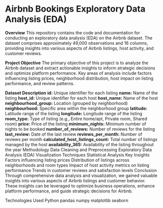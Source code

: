 # **Airbnb Bookings Exploratory Data Analysis (EDA)**

**Overview**
This repository contains the code and documentation for conducting an exploratory data analysis (EDA) on the Airbnb dataset. The dataset comprises approximately 49,000 observations and 16 columns, providing insights into various aspects of Airbnb listings, host activity, and customer reviews.

**Project Objective**
The primary objective of this project is to analyze the Airbnb dataset and extract actionable insights to inform strategic decisions and optimize platform performance. Key areas of analysis include factors influencing listing prices, neighborhood distribution, host impact on listing performance, and review patterns.

**Dataset Description**
**id:** Unique identifier for each listing
**name:** Name of the listing
**host_id:** Unique identifier for each host
**host_name:** Name of the host
**neighbourhood_group:** Location (grouped by neighborhood)
**neighbourhood:** Specific area within the neighborhood group
**latitude:** Latitude range of the listing
**longitude:** Longitude range of the listing
**room_type:** Type of listing (e.g., Entire home/apt, Private room, Shared room)
**price:** Price of the listing
**minimum_nights:** Minimum number of nights to be booked
**number_of_reviews:** Number of reviews for the listing
**last_review:** Date of the last review
**reviews_per_month:** Number of reviews per month
**calculated_host_listings_count:** Total number of listings managed by the host
**availability_365:** Availability of the listing throughout the year
Methodology
Data Cleaning and Preprocessing
Exploratory Data Analysis (EDA)
Visualization Techniques
Statistical Analysis
Key Insights
Factors influencing listing prices
Distribution of listings across neighborhoods and room types
Impact of host activity metrics on listing performance
Trends in customer reviews and satisfaction levels
Conclusion
Through comprehensive data analysis and visualization, we gained valuable insights into various aspects of Airbnb listings and customer behavior. These insights can be leveraged to optimize business operations, enhance platform performance, and guide strategic decisions for Airbnb.

Technologies Used
Python
pandas
numpy
matplotlib
seaborn
